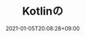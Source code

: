 ---
title: "Kotlinの"
date: 2021-01-05T20:08:28+09:00
Description: ""
Tags: []
Categories: []
DisableComments: false
---